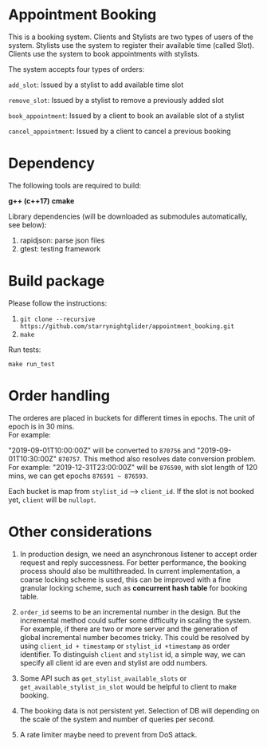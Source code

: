 # Appointment Booking
This is a booking system. Clients and Stylists are two types of users of the system. Stylists use the system to register their available time (called ​Slot​). Clients use the system to book appointments with stylists.

The system accepts four types of orders:

  `add_slot​`: Issued by a stylist to add available time slot
  
  `remove_slot​`: Issued by a stylist to remove a previously added slot

  `book_appointment​`: Issued by a client to book an available slot of a stylist
  
  `cancel_appointment​`: Issued by a client to cancel a previous booking

# Dependency
The following tools are required to build:

**g++ (c++17)** 
**cmake**

Library dependencies (will be downloaded as submodules automatically, see below):
1. rapidjson: parse json files
2. gtest: testing framework

# Build package
Please follow the instructions:

1. `git clone --recursive https://github.com/starrynightglider/appointment_booking.git`
2. `make`

Run tests:

`make run_test` 

# Order handling
The orderes are placed in buckets for different times in epochs. The unit of epoch is in 30 mins.    
For example: 

"2019-09-01T10:00:00Z" will be converted to `870756` and "2019-09-01T10:30:00Z" `870757`. This method also resolves date conversion problem. For example: "2019-12-31T23:00:00Z" will be `876590`, with slot length of 120 mins, we can get epochs `876591 ~ 876593`.

Each bucket is map from `stylist_id` --> `client_id`. If the slot is not booked yet, `client` will be `nullopt`.  

# Other considerations
1. In production design, we need an asynchronous listener to accept order request and reply successness. For better performance, the booking process should also be multithreaded. In current implementation, a coarse locking scheme is used, this can be improved with a fine granular locking scheme, such as **concurrent hash table** for booking table.

2. `order_id` seems to be an incremental number in the design. But the incremental method could suffer some difficulty in scaling the system. For example, if there are two or more server and the generation of global incremental number becomes tricky. This could be resolved by using `client_id + timestamp` or `stylist_id +timestamp` as order identifier. To distinguish `client` and `stylist` id, a simple way, we can specify all client id are even and stylist are odd numbers.   

3. Some API such as `get_stylist_available_slots` or `get_available_stylist_in_slot` would be helpful to client to make booking.  

4. The booking data is not persistent yet. Selection of DB will depending on the scale of the system and number of queries per second. 

5. A rate limiter maybe need to prevent from DoS attack. 

